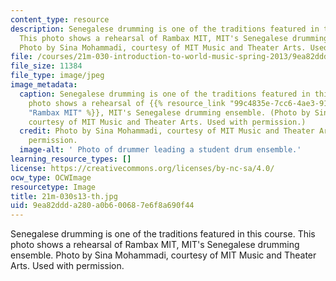 ```yaml
---
content_type: resource
description: Senegalese drumming is one of the traditions featured in this course.
  This photo shows a rehearsal of Rambax MIT, MIT's Senegalese drumming ensemble.
  Photo by Sina Mohammadi, courtesy of MIT Music and Theater Arts. Used with permission.
file: /courses/21m-030-introduction-to-world-music-spring-2013/9ea82ddda280a0b600687e6f8a690f44_21m-030s13-th.jpg
file_size: 11384
file_type: image/jpeg
image_metadata:
  caption: Senegalese drumming is one of the traditions featured in this course. This
    photo shows a rehearsal of {{% resource_link "99c4835e-7cc6-4ae3-91a4-fc80cab46218"
    "Rambax MIT" %}}, MIT's Senegalese drumming ensemble. (Photo by Sina Mohammadi,
    courtesy of MIT Music and Theater Arts. Used with permission.)
  credit: Photo by Sina Mohammadi, courtesy of MIT Music and Theater Arts. Used with
    permission.
  image-alt: ' Photo of drummer leading a student drum ensemble.'
learning_resource_types: []
license: https://creativecommons.org/licenses/by-nc-sa/4.0/
ocw_type: OCWImage
resourcetype: Image
title: 21m-030s13-th.jpg
uid: 9ea82ddd-a280-a0b6-0068-7e6f8a690f44
---
```

Senegalese drumming is one of the traditions featured in this course. This photo shows a rehearsal of Rambax MIT, MIT's Senegalese drumming ensemble. Photo by Sina Mohammadi, courtesy of MIT Music and Theater Arts. Used with permission.